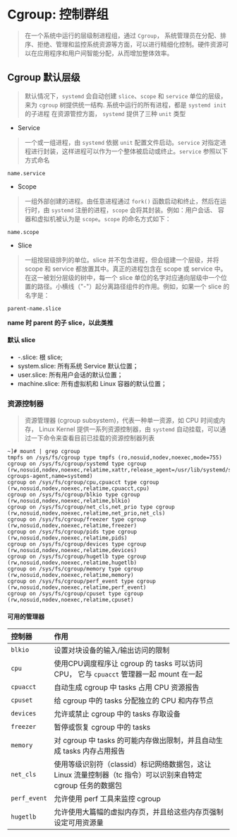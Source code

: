 # Cgroup: 控制群组
> 在一个系统中运行的层级制进程组，通过 `Cgroup`， 系统管理员在分配、排序、拒绝、管理和监控系统资源等方面，可以进行精细化控制。硬件资源可以在应用程序和用户间智能分配，从而增加整体效率。

## Cgroup 默认层级
> 默认情况下，`systemd` 会自动创建 `slice`、`scope` 和 `service` 单位的层级，来为 `cgroup` 树提供统一结构.
> 系统中运行的所有进程，都是 `systemd init` 的子进程
> 在资源管控方面， `systemd` 提供了三种 `unit` 类型

* Service
> 一个或一组进程，由 `systemd` 依据 `unit` 配置文件启动。`service` 对指定进程进行封装，这样进程可以作为一个整体被启动或终止。`service` 参照以下方式命名

```shell
name.service
```

* Scope
> 一组外部创建的进程。由任意进程通过 `fork()` 函数启动和终止，然后在运行时，由 `systemd` 注册的进程，`scope` 会将其封装。例如：用户会话、 容器和虚拟机被认为是 `scope`。`scope` 的命名方式如下：

```shell
name.scope
```

* Slice
> 一组按层级排列的单位。slice 并不包含进程，但会组建一个层级，并将 scope 和 service 都放置其中。真正的进程包含在 scope 或 service 中。在这一被划分层级的树中，每一个 slice 单位的名字对应通向层级中一个位置的路径。小横线（"-"）起分离路径组件的作用。例如，如果一个 slice 的名字是：

```shell
parent-name.slice
```

**name 时 parent 的子 slice，以此类推**

#### 默认 slice
* -.slice: 根 slice;
* system.slice: 所有系统 Service 默认位置；
* user.slice: 所有用户会话的默认位置；
* machine.slice: 所有虚拟机和 Linux 容器的默认位置；

### 资源控制器
> 资源管理器 (cgroup subsystem)，代表一种单一资源，如 CPU 时间或内存， Linux Kernel 提供一系列资源控制器，由 `systemd`  自动挂载，可以通过一下命令来查看目前已挂载的资源控制器列表

```shell
~]# mount | grep cgroup
tmpfs on /sys/fs/cgroup type tmpfs (ro,nosuid,nodev,noexec,mode=755)
cgroup on /sys/fs/cgroup/systemd type cgroup (rw,nosuid,nodev,noexec,relatime,xattr,release_agent=/usr/lib/systemd/systemd-cgroups-agent,name=systemd)
cgroup on /sys/fs/cgroup/cpu,cpuacct type cgroup (rw,nosuid,nodev,noexec,relatime,cpuacct,cpu)
cgroup on /sys/fs/cgroup/blkio type cgroup (rw,nosuid,nodev,noexec,relatime,blkio)
cgroup on /sys/fs/cgroup/net_cls,net_prio type cgroup (rw,nosuid,nodev,noexec,relatime,net_prio,net_cls)
cgroup on /sys/fs/cgroup/freezer type cgroup (rw,nosuid,nodev,noexec,relatime,freezer)
cgroup on /sys/fs/cgroup/pids type cgroup (rw,nosuid,nodev,noexec,relatime,pids)
cgroup on /sys/fs/cgroup/devices type cgroup (rw,nosuid,nodev,noexec,relatime,devices)
cgroup on /sys/fs/cgroup/hugetlb type cgroup (rw,nosuid,nodev,noexec,relatime,hugetlb)
cgroup on /sys/fs/cgroup/memory type cgroup (rw,nosuid,nodev,noexec,relatime,memory)
cgroup on /sys/fs/cgroup/perf_event type cgroup (rw,nosuid,nodev,noexec,relatime,perf_event)
cgroup on /sys/fs/cgroup/cpuset type cgroup (rw,nosuid,nodev,noexec,relatime,cpuset)
```

#### 可用的管理器

|控制器|作用|
|:--|:--|
|`blkio`|设置对块设备的输入/输出访问的限制|
|`cpu`|使用CPU调度程序让 cgroup 的 tasks 可以访问 CPU， 它与 `cpuacct` 管理器一起 mount 在一起|
|`cpuacct`|自动生成 cgroup 中 tasks 占用 CPU 资源报告|
|`cpuset`|给 cgroup 中的 tasks 分配独立的 CPU 和内存节点|
|`devices`|允许或禁止 cgroup 中的 tasks 存取设备|
|`freezer`|暂停或恢复 cgroup 中的 tasks|
|`memory`|对 cgroup 中 tasks 的可能内存做出限制，并且自动生成 tasks 内存占用报告|
|`net_cls`|使用等级识别符（classid）标记网络数据包，这让 Linux 流量控制器（tc 指令）可以识别来自特定 cgroup 任务的数据包|
|`perf_event`|允许使用 perf 工具来监控 cgroup|
|`hugetlb`|允许使用大篇幅的虚拟内存页，并且给这些内存页强制设定可用资源量|

<!--
* `blkio`: 设置对块设备的输入/输出访问的限制；
* `cpu`: 使用CPU调度程序让 cgroup 的 tasks 可以访问 CPU， 它与 `cpuacct` 管理器一起 mount 在一起；
* `cpuacct`: 自动生成 cgroup 中 tasks 占用 CPU 资源报告；
* `cpuset`: 给 cgroup 中的 tasks 分配独立的 CPU 和内存节点；
* `devices`: 允许或禁止 cgroup 中的 tasks 存取设备；
* `freezer`: 暂停或恢复 cgroup 中的 tasks；
* `memory`: 对 cgroup 中 tasks 的可能内存做出限制，并且自动生成 tasks 内存占用报告；
* `net_cls`: 使用等级识别符（classid）标记网络数据包，这让 Linux 流量控制器（tc 指令）可以识别来自特定 cgroup 任务的数据包；
* `perf_event`: 允许使用 perf 工具来监控 cgroup；
* `hugetlb`: 允许使用大篇幅的虚拟内存页，并且给这些内存页强制设定可用资源量。
-->

<!--
### 控制器参数
待补充。。。
-->







